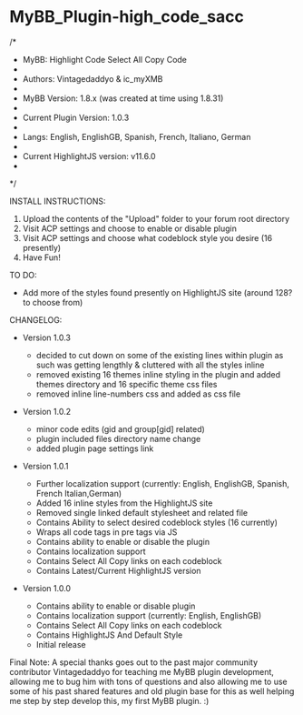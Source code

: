 # MyBB_Plugin-high_code_sacc
 
/*
 * MyBB: Highlight Code Select All Copy Code
 * 
 * Authors: Vintagedaddyo & ic_myXMB
 *
 * MyBB Version: 1.8.x (was created at time using 1.8.31)
 *
 * Current Plugin Version: 1.0.3
 *
 * Langs: English, EnglishGB, Spanish, French, Italiano, German
 *
 * Current HighlightJS version:  v11.6.0
 *
 */


INSTALL INSTRUCTIONS:

 1) Upload the contents of the "Upload" folder to your forum root directory
 2) Visit ACP settings and choose to enable or disable plugin
 3) Visit ACP settings and choose what codeblock style you desire (16 presently)
 4) Have Fun!


TO DO:

  - Add more of the styles found presently on HighlightJS site (around 128? to choose from)


CHANGELOG:

- Version 1.0.3

   - decided to cut down on some of the existing lines within plugin as such was getting lengthly & cluttered with all the styles inline
   - removed existing 16 themes inline styling in the plugin and added themes directory and 16 specific theme css files
   - removed inline line-numbers css and added as css file 

- Version 1.0.2

   - minor code edits (gid and group[gid] related)
   - plugin included files directory name change
   - added plugin page settings link    

- Version 1.0.1

   - Further localization support (currently: English, EnglishGB, Spanish, French Italian,German)
   - Added 16 inline styles from the HighlightJS site
   - Removed single linked default stylesheet and related file
   - Contains Ability to select desired codeblock styles (16 currently)
   - Wraps all code tags in pre tags via JS
   - Contains ability to enable or disable the plugin
   - Contains localization support
   - Contains Select All Copy links on each codeblock
   - Contains Latest/Current HighlightJS version

- Version 1.0.0

   - Contains ability to enable or disable plugin
   - Contains localization support (currently: English, EnglishGB)
   - Contains Select All Copy links on each codeblock
   - Contains HighlightJS And Default Style
   - Initial release 

Final Note: A special thanks goes out to the past major community contributor Vintagedaddyo for teaching me MyBB plugin development, allowing me to bug him with tons of questions and also allowing me to use some of his past shared features and old plugin base for this as well helping me step by step develop this, my first MyBB plugin. :)

